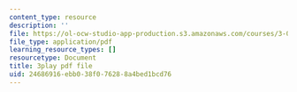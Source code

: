 ```yaml
---
content_type: resource
description: ''
file: https://ol-ocw-studio-app-production.s3.amazonaws.com/courses/3-021j-introduction-to-modeling-and-simulation-spring-2012/24686916ebb038f076288a4bed1bcd76_xIOQ0O90DjI.pdf
file_type: application/pdf
learning_resource_types: []
resourcetype: Document
title: 3play pdf file
uid: 24686916-ebb0-38f0-7628-8a4bed1bcd76
---
```

